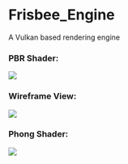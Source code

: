 # Frisbee_Engine
A Vulkan based rendering engine

### PBR Shader:
![](https://raw.githubusercontent.com/LukeFrisbee/Frisbee_Engine/main/README_IMAGES/pbr.gif)

### Wireframe View:
![](https://raw.githubusercontent.com/LukeFrisbee/Frisbee_Engine/main/README_IMAGES/amg.png)

### Phong Shader:
![](https://raw.githubusercontent.com/LukeFrisbee/Frisbee_Engine/main/README_IMAGES/jeep.png)
